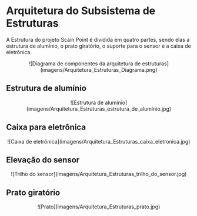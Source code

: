 # Arquitetura do Subsistema de Estruturas

A Estrutura do projeto Scain Point é dividida em quatro partes, sendo elas a estrutura de alumínio, o prato giratório, o suporte para o sensor e a caixa de eletrônica. 

<div align="center">
![Diagrama de componentes da arquitetura de estruturas](imagens/Arquitetura_Estruturas_Diagrama.png)
</div>

## Estrutura de alumínio

<div align="center">
![Estrutura de alumínio](imagens/Arquitetura_Estruturas_estrutura_de_alumínio.jpg)
</div>

## Caixa para eletrônica

<div align="center">
![Caixa de eletrônica](imagens/Arquitetura_Estruturas_caixa_eletronica.jpg)
</div>

## Elevação do sensor

<div align="center">
![Trilho do sensor](imagens/Arquitetura_Estruturas_trilho_do_sensor.jpg)
</div>

## Prato giratório

<div align="center">
![Prato](imagens/Arquitetura_Estruturas_prato.jpg)
</div>